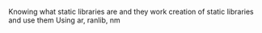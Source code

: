Knowing what static libraries are and they work
creation of static libraries and use them
Using ar, ranlib, nm

